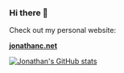 ### Hi there 👋

Check out my personal website:

**[jonathanc.net](https://jonathanc.net)**

[![Jonathan's GitHub stats](https://github-readme-stats.vercel.app/api?username=changjonathanc)](https://jonathanc.net)

<!--
**cccntu/cccntu** is a ✨ _special_ ✨ repository because its `README.md` (this file) appears on your GitHub profile.

Here are some ideas to get you started:

- 🔭 I’m currently working on ...
- 🌱 I’m currently learning ...
- 👯 I’m looking to collaborate on ...
- 🤔 I’m looking for help with ...
- 💬 Ask me about ...
- 📫 How to reach me: ...
- 😄 Pronouns: ...
- ⚡ Fun fact: ...
-->
